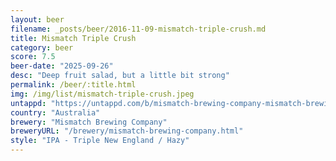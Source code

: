 ```yaml
---
layout: beer
filename: _posts/beer/2016-11-09-mismatch-triple-crush.md
title: Mismatch Triple Crush
category: beer
score: 7.5
beer-date: "2025-09-26"
desc: "Deep fruit salad, but a little bit strong"
permalink: /beer/:title.html
img: /img/list/mismatch-triple-crush.jpeg
untappd: "https://untappd.com/b/mismatch-brewing-company-mismatch-brewing-company-triple-crush/4169217"
country: "Australia"
brewery: "Mismatch Brewing Company"
breweryURL: "/brewery/mismatch-brewing-company.html"
style: "IPA - Triple New England / Hazy"
---
```

